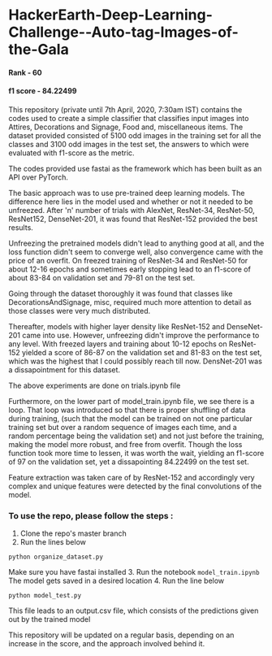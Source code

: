 # HackerEarth-Deep-Learning-Challenge--Auto-tag-Images-of-the-Gala
#### Rank - 60
#### f1 score - 84.22499
####

This repository (private until 7th April, 2020, 7:30am IST) contains the codes used to create a simple classifier that classifies input images into Attires, Decorations and Signage, Food and, miscellaneous items. The dataset provided consisted of 5100 odd images in the training set for all the classes and 3100 odd images in the test set, the answers to which were evaluated with f1-score as the metric.

The codes provided use fastai as the framework which has been built as an API over PyTorch.

The basic approach was to use pre-trained deep learning models. The difference here lies in the model used and whether or not it needed to be unfreezed. After 'n' number of trials with AlexNet, ResNet-34, ResNet-50, ResNet152, DenseNet-201, it was found that ResNet-152 provided the best results.

Unfreezing the pretrained models didn't lead to anything good at all, and the loss function didn't seem to converge well, also convergence came with the price of an overfit. On freezed training of ResNet-34 and ResNet-50 for about 12-16 epochs and sometimes early stopping lead to an f1-score of about 83-84 on validation set and 79-81 on the test set.

Going through the dataset thoroughly it was found that classes like DecorationsAndSignage, misc, required much more attention to detail as those classes were very much distributed.

Thereafter, models with higher layer density like ResNet-152 and DenseNet-201 came into use. However, unfreezing didn't improve the performance to any level. With freezed layers and training about 10-12 epochs on ResNet-152 yielded a score of 86-87 on the validation set and 81-83 on the test set, which was the highest that I could possibly reach till now. DensNet-201 was a dissapointment for this dataset.

The above experiments are done on trials.ipynb file

Furthermore, on the lower part of model_train.ipynb file, we see there is a loop. That loop was introduced so that there is proper shuffling of data during training, (such that the model can be trained on not one particular training set but over a random sequence of images each time, and a random percentage being the validation set) and not just before the training, making the model more robust, and free from overfit. Though the loss function took more time to lessen, it was worth the wait, yielding an f1-score of 97 on the validation set, yet a dissapointing 84.22499 on the test set.

Feature extraction was taken care of by ResNet-152 and accordingly very complex and unique features were detected by the final convolutions of the model.

### To use the repo, please follow the steps : 

1. Clone the repo's master branch
2. Run the lines below
````
python organize_dataset.py
````
Make sure you have fastai installed
3. Run the notebook `model_train.ipynb` The model gets saved in a desired location
4. Run the line below
````
python model_test.py
````
This file leads to an output.csv file, which consists of the predictions given out by the trained model

This repository will be updated on a regular basis, depending on an increase in the score, and the approach involved behind it.
